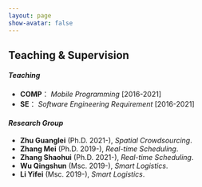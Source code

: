 ```yaml
---
layout: page
show-avatar: false
---
```

<h2 style="text-align: left;">Teaching & Supervision</h2>

#### _Teaching_

- **COMP**： _Mobile Programming_ [2016-2021]
- **SE**： _Software Engineering Requirement_ [2016-2021]

#### _Research Group_

- **Zhu Guanglei** (Ph.D. 2021-), _Spatial Crowdsourcing_.
- **Zhang Mei** (Ph.D. 2019-), _Real-time Scheduling_.
- **Zhang Shaohui** (Ph.D. 2021-), _Real-time Scheduling_.
- **Wu Qingshun** (Msc. 2019-), _Smart Logistics_.
- **Li Yifei** (Msc. 2019-), _Smart Logistics_.


